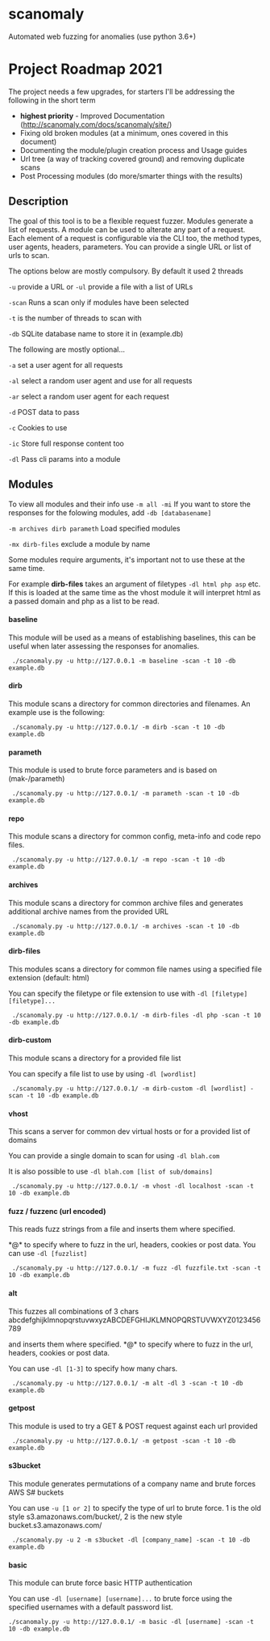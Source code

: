 # scanomaly
Automated web fuzzing for anomalies (use python 3.6+)

# Project Roadmap 2021
The project needs a few upgrades, for starters I'll be addressing the following in the short term

 + **highest priority** - Improved Documentation (http://scanomaly.com/docs/scanomaly/site/)
 + Fixing old broken modules (at a minimum, ones covered in this document)
 + Documenting the module/plugin creation process and Usage guides
 + Url tree (a way of tracking covered ground) and removing duplicate scans
 + Post Processing modules (do more/smarter things with the results)

## Description
The goal of this tool is to be a flexible request fuzzer. Modules generate a list of requests. A module can be used to alterate any part of a request. Each element of a request is configurable via the CLI too, the method types, user agents, headers, parameters. 
You can provide a single URL or list of urls to scan. 

The options below are mostly compulsory. By default it used 2 threads

`-u` provide a URL or `-ul` provide a file with a list of URLs 

`-scan` Runs a scan only if modules have been selected

`-t` is the number of threads to scan with

`-db` SQLite database name to store it in (example.db)


The following are mostly optional...

`-a` set a user agent for all requests

`-al` select a random user agent and use for all requests

`-ar` select a random user agent for each request

`-d` POST data to pass

`-c` Cookies to use

`-ic` Store full response content too

`-dl` Pass cli params into a module

## Modules
To view all modules and their info use `-m all -mi`
If you want to store the responses for the folowing modules, add `-db [databasename]`

`-m archives dirb parameth` Load specified modules

`-mx dirb-files` exclude a module by name

Some modules require arguments, it's important not to use these at the same time.

For example **dirb-files** takes an argument of filetypes `-dl html php asp` etc. If this is loaded at the same time as the vhost module it will interpret html as a passed domain and php as a list to be read.

#### baseline
This module will be used as a means of establishing baselines, this can be useful when later assessing the responses for anomalies.

` ./scanomaly.py -u http://127.0.0.1 -m baseline -scan -t 10 -db example.db`

#### dirb
This module scans a directory for common directories and filenames. An example use is the following:

` ./scanomaly.py -u http://127.0.0.1/ -m dirb -scan -t 10 -db example.db`

#### parameth
This module is used to brute force parameters and is based on (mak-/parameth)

` ./scanomaly.py -u http://127.0.0.1/ -m parameth -scan -t 10 -db example.db`

#### repo
This module scans a directory for common config, meta-info and code repo files.

` ./scanomaly.py -u http://127.0.0.1/ -m repo -scan -t 10 -db example.db`

#### archives
This module scans a directory for common archive files and generates additional archive names from the provided URL

` ./scanomaly.py -u http://127.0.0.1/ -m archives -scan -t 10 -db example.db`

#### dirb-files
This modules scans a directory for common file names using a specified file extension (default: html)

You can specify the filetype or file extension to use with `-dl [filetype] [filetype]...`

` ./scanomaly.py -u http://127.0.0.1/ -m dirb-files -dl php -scan -t 10 -db example.db`

#### dirb-custom
This module scans a directory for a provided file list

You can specify a file list to use by using `-dl [wordlist]`

` ./scanomaly.py -u http://127.0.0.1/ -m dirb-custom -dl [wordlist] -scan -t 10 -db example.db`

#### vhost
This scans a server for common dev virtual hosts or for a provided list of domains

You can provide a single domain to scan for using `-dl blah.com`

It is also possible to use `-dl blah.com [list of sub/domains]`

` ./scanomaly.py -u http://127.0.0.1/ -m vhost -dl localhost -scan -t 10 -db example.db`

#### fuzz / fuzzenc (url encoded)
This reads fuzz strings from a file and inserts them where specified.

\*@\* to specify where to fuzz in the url, headers, cookies or post data. You can use `-dl [fuzzlist]`

` ./scanomaly.py -u http://127.0.0.1/ -m fuzz -dl fuzzfile.txt -scan -t 10 -db example.db`

#### alt
This fuzzes all combinations of 3 chars abcdefghijklmnopqrstuvwxyzABCDEFGHIJKLMNOPQRSTUVWXYZ0123456789 

and inserts them where specified. \*@\* to specify where to fuzz in the url, headers, cookies or post data. 

You can use `-dl [1-3]` to specify how many chars. 

` ./scanomaly.py -u http://127.0.0.1/ -m alt -dl 3 -scan -t 10 -db example.db`

#### getpost
This module is used to try a GET & POST request against each url provided

` ./scanomaly.py -u http://127.0.0.1/ -m getpost -scan -t 10 -db example.db`

#### s3bucket
This module generates permutations of a company name and brute forces AWS S# buckets

You can use `-u [1 or 2]` to specify the type of url to brute force. 1 is the old style s3.amazonaws.com/bucket/, 2 is the new style bucket.s3.amazonaws.com/

` ./scanomaly.py -u 2 -m s3bucket -dl [company_name] -scan -t 10 -db example.db`

#### basic
This module can brute force basic HTTP authentication

You can use `-dl [username] [username]...` to brute force using the specified usernames with a default password list.

`./scanomaly.py -u http://127.0.0.1/ -m basic -dl [username] -scan -t 10 -db example.db`


